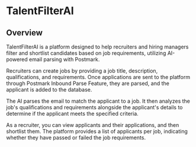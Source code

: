# TalentFilterAI

## Overview

TalentFilterAI is a platform designed to help recruiters and hiring managers filter and shortlist candidates based on job requirements, utilizing AI-powered email parsing with Postmark.

Recruiters can create jobs by providing a job title, description, qualifications, and requirements. Once applications are sent to the platform through Postmark Inbound Parse Feature, they are parsed, and the applicant is added to the database.

The AI parses the email to match the applicant to a job. It then analyzes the job's qualifications and requirements alongside the applicant's details to determine if the applicant meets the specified criteria.

As a recruiter, you can view applicants and their applications, and then shortlist them. The platform provides a list of applicants per job, indicating whether they have passed or failed the job requirements.
